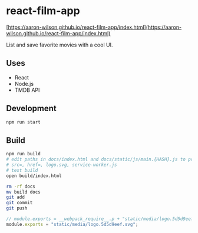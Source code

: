 # react-film-app

[https://aaron-wilson.github.io/react-film-app/index.html](https://aaron-wilson.github.io/react-film-app/index.html)

List and save favorite movies with a cool UI.

## Uses

- React
- Node.js
- TMDB API

## Development

```bash
npm run start
```

## Build

```bash
npm run build
# edit paths in docs/index.html and docs/static/js/main.{HASH}.js to prevent 404 errors
# src=, href=, logo.svg, service-worker.js
# test build
open build/index.html

rm -rf docs
mv build docs
git add
git commit
git push
```

```js
// module.exports = __webpack_require__.p + "static/media/logo.5d5d9eef.svg";
module.exports = "static/media/logo.5d5d9eef.svg";
```

